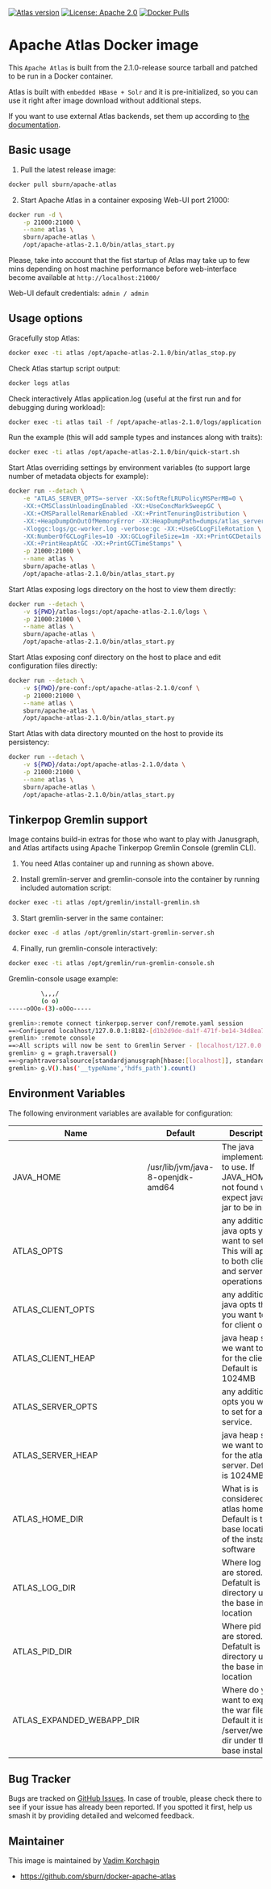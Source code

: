 [![Atlas version](https://img.shields.io/badge/Atlas-2.1.0-brightgreen.svg)](https://github.com/sburn/docker-apache-atlas)
[![License: Apache 2.0](https://img.shields.io/badge/license-Apache%202.0-blue.svg)](https://www.apache.org/licenses/LICENSE-2.0.html)
[![Docker Pulls](https://img.shields.io/docker/pulls/sburn/apache-atlas.svg)](https://hub.docker.com/repository/docker/sburn/apache-atlas)

Apache Atlas Docker image
=======================================

This `Apache Atlas` is built from the 2.1.0-release source tarball and patched to be run in a Docker container.

Atlas is built with `embedded HBase + Solr` and it is pre-initialized, so you can use it right after image download without additional steps.

If you want to use external Atlas backends, set them up according to [the documentation](https://atlas.apache.org/#/Configuration).

Basic usage
-----------
1. Pull the latest release image:

```bash
docker pull sburn/apache-atlas
```

2. Start Apache Atlas in a container exposing Web-UI port 21000:

```bash
docker run -d \
    -p 21000:21000 \
    --name atlas \
    sburn/apache-atlas \
    /opt/apache-atlas-2.1.0/bin/atlas_start.py
```

Please, take into account that the fist startup of Atlas may take up to few mins depending on host machine performance before web-interface become available at `http://localhost:21000/`

Web-UI default credentials: `admin / admin`

Usage options
-------------

Gracefully stop Atlas:

```bash
docker exec -ti atlas /opt/apache-atlas-2.1.0/bin/atlas_stop.py
```

Check Atlas startup script output:

```bash
docker logs atlas
```

Check interactively Atlas application.log (useful at the first run and for debugging during workload):

```bash
docker exec -ti atlas tail -f /opt/apache-atlas-2.1.0/logs/application.log
```

Run the example (this will add sample types and instances along with traits):

```bash
docker exec -ti atlas /opt/apache-atlas-2.1.0/bin/quick-start.sh
```

Start Atlas overriding settings by environment variables 
(to support large number of metadata objects for example):

```bash
docker run --detach \
    -e "ATLAS_SERVER_OPTS=-server -XX:SoftRefLRUPolicyMSPerMB=0 \
    -XX:+CMSClassUnloadingEnabled -XX:+UseConcMarkSweepGC \
    -XX:+CMSParallelRemarkEnabled -XX:+PrintTenuringDistribution \
    -XX:+HeapDumpOnOutOfMemoryError -XX:HeapDumpPath=dumps/atlas_server.hprof \
    -Xloggc:logs/gc-worker.log -verbose:gc -XX:+UseGCLogFileRotation \
    -XX:NumberOfGCLogFiles=10 -XX:GCLogFileSize=1m -XX:+PrintGCDetails \
    -XX:+PrintHeapAtGC -XX:+PrintGCTimeStamps" \
    -p 21000:21000 \
    --name atlas \
    sburn/apache-atlas \
    /opt/apache-atlas-2.1.0/bin/atlas_start.py
```

Start Atlas exposing logs directory on the host to view them directly:

```bash
docker run --detach \
    -v ${PWD}/atlas-logs:/opt/apache-atlas-2.1.0/logs \
    -p 21000:21000 \
    --name atlas \
    sburn/apache-atlas \
    /opt/apache-atlas-2.1.0/bin/atlas_start.py
```

Start Atlas exposing conf directory on the host to place and edit configuration files directly:

```bash
docker run --detach \
    -v ${PWD}/pre-conf:/opt/apache-atlas-2.1.0/conf \
    -p 21000:21000 \
    --name atlas \
    sburn/apache-atlas \
    /opt/apache-atlas-2.1.0/bin/atlas_start.py
```
Start Atlas with data directory mounted on the host to provide its persistency:
```bash
docker run --detach \
    -v ${PWD}/data:/opt/apache-atlas-2.1.0/data \
    -p 21000:21000 \
    --name atlas \
    sburn/apache-atlas \
    /opt/apache-atlas-2.1.0/bin/atlas_start.py
```

Tinkerpop Gremlin support
-------------------------

Image contains build-in extras for those who want to play with Janusgraph, and Atlas artifacts using Apache Tinkerpop Gremlin Console (gremlin CLI).

1. You need Atlas container up and running as shown above.

2. Install gremlin-server and gremlin-console into the container by running included automation script:
```bash
docker exec -ti atlas /opt/gremlin/install-gremlin.sh
```
3. Start gremlin-server in the same container:
```bash
docker exec -d atlas /opt/gremlin/start-gremlin-server.sh
```
4. Finally, run gremlin-console interactively:
```bash
docker exec -ti atlas /opt/gremlin/run-gremlin-console.sh
```
Gremlin-console usage example:
```bash
         \,,,/
         (o o)
-----oOOo-(3)-oOOo-----

gremlin>:remote connect tinkerpop.server conf/remote.yaml session
==>Configured localhost/127.0.0.1:8182-[d1b2d9de-da1f-471f-be14-34d8ea769ae8]
gremlin> :remote console
==>All scripts will now be sent to Gremlin Server - [localhost/127.0.0.1:8182]-[d1b2d9de-da1f-471f-be14-34d8ea769ae8] - type ':remote console' to return to local mode
gremlin> g = graph.traversal()
==>graphtraversalsource[standardjanusgraph[hbase:[localhost]], standard]
gremlin> g.V().has('__typeName','hdfs_path').count()
```

Environment Variables
---------------------

The following environment variables are available for configuration:

| Name | Default | Description |
|------|---------|-------------|
| JAVA_HOME | /usr/lib/jvm/java-8-openjdk-amd64 | The java implementation to use. If JAVA_HOME is not found we expect java and jar to be in path
| ATLAS_OPTS | <none> | any additional java opts you want to set. This will apply to both client and server operations
| ATLAS_CLIENT_OPTS | <none> | any additional java opts that you want to set for client only
| ATLAS_CLIENT_HEAP | <none> | java heap size we want to set for the client. Default is 1024MB
| ATLAS_SERVER_OPTS | <none> |  any additional opts you want to set for atlas service.
| ATLAS_SERVER_HEAP | <none> | java heap size we want to set for the atlas server. Default is 1024MB
| ATLAS_HOME_DIR | <none> | What is is considered as atlas home dir. Default is the base location of the installed software
| ATLAS_LOG_DIR | <none> | Where log files are stored. Defatult is logs directory under the base install location
| ATLAS_PID_DIR | <none> | Where pid files are stored. Defatult is logs directory under the base install location
| ATLAS_EXPANDED_WEBAPP_DIR | <none> | Where do you want to expand the war file. By Default it is in /server/webapp dir under the base install dir.


Bug Tracker
-----------

Bugs are tracked on [GitHub Issues](https://github.com/sburn/docker-apache-atlas/issues).
In case of trouble, please check there to see if your issue has already been reported.
If you spotted it first, help us smash it by providing detailed and welcomed feedback.

Maintainer
----------

This image is maintained by [Vadim Korchagin](mailto:vadim@clusterside.com)

* https://github.com/sburn/docker-apache-atlas
